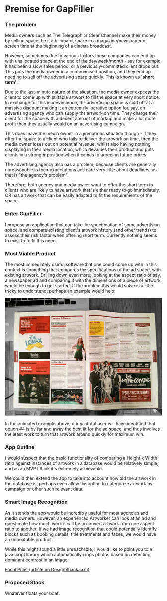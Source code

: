 # Premise for GapFiller 

### The problem

Media owners such as The Telegraph or Clear Channel make their money by selling space, be it a billboard, space in a magazine/newspaper or screen time at the beginning of a cinema broadcast.

However, sometimes due to various factors these companies can end up with unallocated space at the end of the day/week/month - say for example it has been a slow sales period, or a previously-committed client drops out. This puts the media owner in a compromised position, and they end up needing to sell off the advertising space quickly. This is known as **'short term'**.

Due to the last-minute nature of the situation, the media owner expects the client to come up with suitable artwork to fill the space at very short notice.  In exchange for this inconvenience, the advertising space is sold off at a massive discount making it an extremely lucrative option for, say, an advertising agency who can supply the artwork on time. They charge their client for the space with a decent amount of markup and make a lot more profit than they usually would on an advertising campaign.

This does leave the media owner in a precarious situation though - if they offer the space to a client who fails to deliver the artwork on time, then the media owner loses out on potential revenue, whilst also having nothing displaying in their media location, which devalues their product and puts clients in a stronger position when it comes to agreeing future prices.

The advertising agency also has a problem, because clients are generally unreasonable in their expectations and care very little about deadlines, as that is "the agency's problem".

Therefore, both agency and media owner want to offer the short term to clients who are likely to have artwork that is either ready to go immediately, OR has artwork that can be easily adapted to fit the requirements of the space.

### Enter GapFiller

I propose an application that can take the specification of some advertising space, and compare existing client's artwork history (and other trends) to assess their risk factor when offering short term. Currently nothing seems to exist to fulfil this need.

### Most Viable Product

The most immediately useful software that one could come up with in this context is something that compares the specifications of the ad space, with existing artwork. Drilling down even more, looking at the aspect ratio of say, a newspaper ad and comparing it with the dimensions of a piece of artwork would be enough to get started. If the problem this would solve is a little tricky to understand, perhaps an example would help:

![](images/adExample.gif)

In the animated example above, our youthful user will have identified that option #4 is by far and away the best fit for the ad space, and thus involves the least work to turn that artwork around quickly for maximum win.

### App Outline

I would suspect that the basic functionality of comparing a Height x Width ratio against instances of artwork in a database would be relatively simple, and as an MVP I think it's extremely achievable.

We could then extend the app to take into account how old the artwork in the database is, perhaps even allow the option to categorize artwork by campaign or other such relevant data.

### Smart Image Recognition

As it stands the app would be incredibly useful for most agencies and media owners. However, an experienced Artworker can look at an ad and guestimate how much work it will be to convert artwork from one aspect ratio to another. If we had image recognition that could potentially identify blocks such as booking details, title treatments and faces, we would have an unbeatable product.

While this might sound a little unreachable, I would like to point you to a javascript library which automatically crops photos based on detecting dominant contrast in an image:

[Focal Point (article on
DesignShack.com)](https://raw.githubusercontent.com/roidriscoll/GapFiller/master/images/AdExample.gif?token=ACI6tTDFnX2II0-fl7C7jtMkpqCOFjnaks5WWxIiwA%3D%3D)

### Proposed Stack

Whatever floats your boat.
